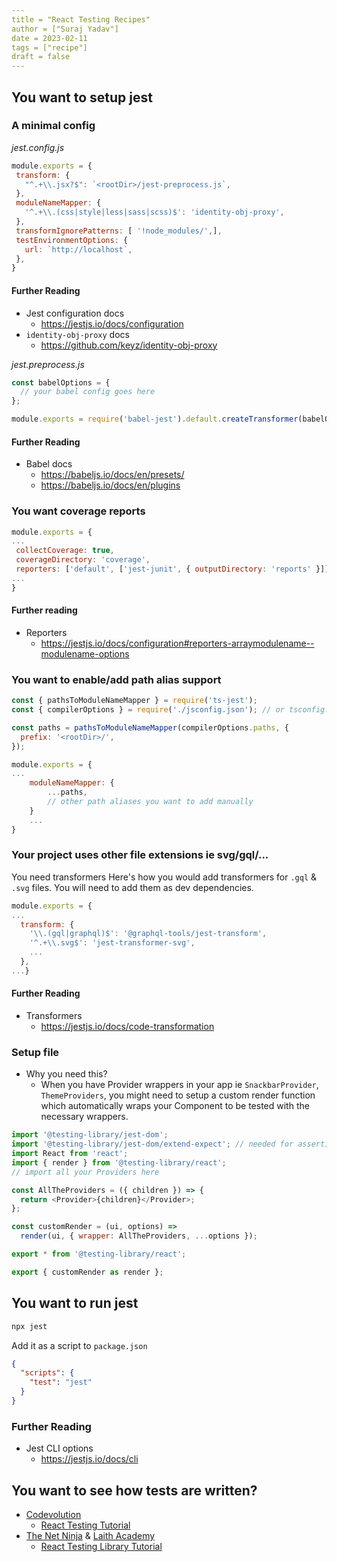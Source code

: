 ```yaml
---
title = "React Testing Recipes"
author = ["Suraj Yadav"]
date = 2023-02-11
tags = ["recipe"]
draft = false
---
```


## You want to setup jest
### A minimal config

*jest.config.js*
```javascript
module.exports = {
 transform: {
   "^.+\\.jsx?$": `<rootDir>/jest-preprocess.js`,
 },
 moduleNameMapper: {
   '^.+\\.(css|style|less|sass|scss)$': 'identity-obj-proxy',
 },
 transformIgnorePatterns: [ '!node_modules/',],
 testEnvironmentOptions: {
   url: `http://localhost`,
 },
}
```
#### Further Reading
- Jest configuration docs
  - https://jestjs.io/docs/configuration
- `identity-obj-proxy` docs
  - https://github.com/keyz/identity-obj-proxy


*jest.preprocess.js*
```javascript
const babelOptions = {
  // your babel config goes here
};

module.exports = require('babel-jest').default.createTransformer(babelOptions);
```
#### Further Reading
- Babel docs
  - https://babeljs.io/docs/en/presets/
  - https://babeljs.io/docs/en/plugins

### You want coverage reports
```javascript
module.exports = {
...
 collectCoverage: true,
 coverageDirectory: 'coverage',
 reporters: ['default', ['jest-junit', { outputDirectory: 'reports' }]],
...
}
```
#### Further reading
- Reporters
  - https://jestjs.io/docs/configuration#reporters-arraymodulename--modulename-options

### You want to enable/add path alias support
```javascript
const { pathsToModuleNameMapper } = require('ts-jest');
const { compilerOptions } = require('./jsconfig.json'); // or tsconfig.json

const paths = pathsToModuleNameMapper(compilerOptions.paths, {
  prefix: '<rootDir>/',
});

module.exports = {
...
    moduleNameMapper: {
        ...paths,
        // other path aliases you want to add manually
    }
    ...
}
```

### Your project uses other file extensions ie svg/gql/...
You need transformers
Here's how you would add transformers for `.gql` & `.svg` files. You will need to add them as dev dependencies.
```javascript
module.exports = {
...
  transform: {
    '\\.(gql|graphql)$': '@graphql-tools/jest-transform',
    '^.+\\.svg$': 'jest-transformer-svg',
    ...
  },
...}
```
#### Further Reading
- Transformers
  - https://jestjs.io/docs/code-transformation

### Setup file
- Why you need this?
  - When you have Provider wrappers in your app ie `SnackbarProvider`, `ThemeProviders`, you might need to setup a custom render function which automatically wraps your Component to be tested with the necessary wrappers.

```javascript
import '@testing-library/jest-dom';
import '@testing-library/jest-dom/extend-expect'; // needed for assertions
import React from 'react';
import { render } from '@testing-library/react';
// import all your Providers here

const AllTheProviders = ({ children }) => {
  return <Provider>{children}</Provider>;
};

const customRender = (ui, options) =>
  render(ui, { wrapper: AllTheProviders, ...options });

export * from '@testing-library/react';

export { customRender as render };
```

## You want to run jest
```bash
npx jest
```

Add it as a script to `package.json`
```json
{
  "scripts": {
    "test": "jest"
  }
}
```
### Further Reading
- Jest CLI options
  - https://jestjs.io/docs/cli

## You want to see how tests are written?
- [Codevolution](https://www.youtube.com/@Codevolution)
  - [React Testing Tutorial](https://www.youtube.com/watch?v=T2sv8jXoP4s&list=PLC3y8-rFHvwirqe1KHFCHJ0RqNuN61SJd)
- [The Net Ninja](https://www.youtube.com/@NetNinja) & [Laith Academy](https://www.youtube.com/channel/UCyLNhHSiEVkVwPSFKxJAfSA)
  - [React Testing Library Tutorial](https://www.youtube.com/watch?v=7dTTFW7yACQ&list=PL4cUxeGkcC9gm4_-5UsNmLqMosM-dzuvQ)
